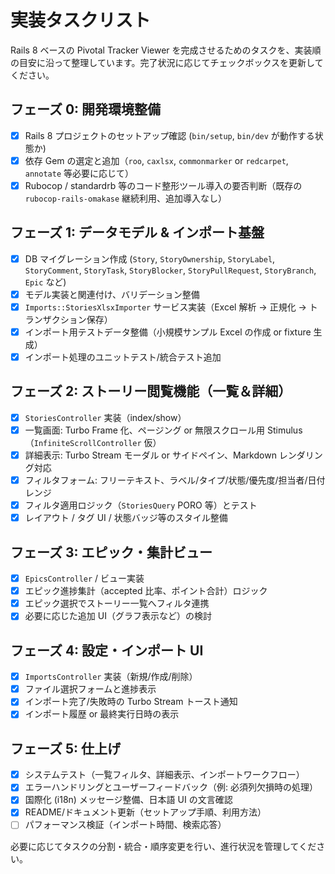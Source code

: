 # 実装タスクリスト

Rails 8 ベースの Pivotal Tracker Viewer を完成させるためのタスクを、実装順の目安に沿って整理しています。完了状況に応じてチェックボックスを更新してください。

## フェーズ 0: 開発環境整備
- [x] Rails 8 プロジェクトのセットアップ確認 (`bin/setup`, `bin/dev` が動作する状態か)
- [x] 依存 Gem の選定と追加（`roo`, `caxlsx`, `commonmarker` or `redcarpet`, `annotate` 等必要に応じて）
- [x] Rubocop / standardrb 等のコード整形ツール導入の要否判断（既存の `rubocop-rails-omakase` 継続利用、追加導入なし）

## フェーズ 1: データモデル & インポート基盤
- [x] DB マイグレーション作成 (`Story`, `StoryOwnership`, `StoryLabel`, `StoryComment`, `StoryTask`, `StoryBlocker`, `StoryPullRequest`, `StoryBranch`, `Epic` など)
- [x] モデル実装と関連付け、バリデーション整備
- [x] `Imports::StoriesXlsxImporter` サービス実装（Excel 解析 → 正規化 → トランザクション保存）
- [x] インポート用テストデータ整備（小規模サンプル Excel の作成 or fixture 生成）
- [x] インポート処理のユニットテスト/統合テスト追加

## フェーズ 2: ストーリー閲覧機能（一覧＆詳細）
- [x] `StoriesController` 実装（index/show）
- [x] 一覧画面: Turbo Frame 化、ページング or 無限スクロール用 Stimulus（`InfiniteScrollController` 仮）
- [x] 詳細表示: Turbo Stream モーダル or サイドペイン、Markdown レンダリング対応
- [x] フィルタフォーム: フリーテキスト、ラベル/タイプ/状態/優先度/担当者/日付レンジ
- [x] フィルタ適用ロジック（`StoriesQuery` PORO 等）とテスト
- [x] レイアウト / タグ UI / 状態バッジ等のスタイル整備

## フェーズ 3: エピック・集計ビュー
- [x] `EpicsController` / ビュー実装
- [x] エピック進捗集計（accepted 比率、ポイント合計）ロジック
- [x] エピック選択でストーリー一覧へフィルタ連携
- [x] 必要に応じた追加 UI（グラフ表示など）の検討

## フェーズ 4: 設定・インポート UI
- [x] `ImportsController` 実装（新規/作成/削除）
- [x] ファイル選択フォームと進捗表示
- [x] インポート完了/失敗時の Turbo Stream トースト通知
- [x] インポート履歴 or 最終実行日時の表示

## フェーズ 5: 仕上げ
- [x] システムテスト（一覧フィルタ、詳細表示、インポートワークフロー）
- [x] エラーハンドリングとユーザーフィードバック（例: 必須列欠損時の処理）
- [x] 国際化 (i18n) メッセージ整備、日本語 UI の文言確認
- [x] README/ドキュメント更新（セットアップ手順、利用方法）
- [ ] パフォーマンス検証（インポート時間、検索応答）

必要に応じてタスクの分割・統合・順序変更を行い、進行状況を管理してください。

